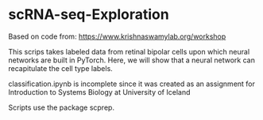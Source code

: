 # scRNA-seq-Exploration

Based on code from: https://www.krishnaswamylab.org/workshop

This scrips takes labeled data from retinal bipolar cells upon which neural networks are built in PyTorch. Here, we will show that a neural network can recapitulate the cell type labels.

classification.ipynb is incomplete since it was created as an assignment for Introduction to Systems Biology at University of Iceland

Scripts use the package scprep. 
